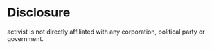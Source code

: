 # Disclosure

activist is not directly affiliated with any corporation, political party or government.
